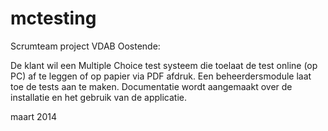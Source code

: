 mctesting
=========

Scrumteam project VDAB Oostende:

De klant wil een Multiple Choice test systeem die toelaat de test online (op PC) af te leggen of op papier via PDF afdruk. Een beheerdersmodule laat toe de tests aan te maken. Documentatie wordt  aangemaakt over de installatie en het gebruik van de applicatie.

maart 2014
